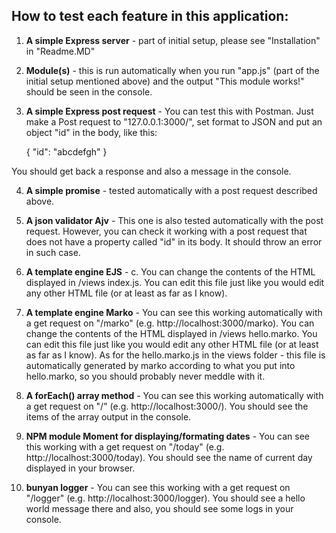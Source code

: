 How to test each feature in this application: 
--------
1. **A simple Express server** -  part of initial setup, please see "Installation" in "Readme.MD"
2. **Module(s)** - this is run automatically when you run "app.js" (part of the initial setup mentioned above) and the output "This module works!" should be seen in the console. 
3. **A simple Express post request** -  You can test this with Postman. Just make a Post request to "127.0.0.1:3000/", set format to JSON and put an object "id" in the body, like this: 

   {
      	"id": "abcdefgh"
   }

You should get back a response and also a message in the console. 

4. **A simple promise** - tested automatically with a post request described above. 

5. **A json validator Ajv** - This one is also tested automatically with the post request. However, you can check it working with a post request that does not have a property called "id" in its body. It should throw an error in such case. 

6. **A template engine EJS** - c. You can change the contents of the HTML displayed in /views index.js. You can edit this file just like you would edit any other HTML file (or at least as far as I know). 

6. **A template engine Marko** - You can see this working automatically with a get request on "/marko" (e.g. http://localhost:3000/marko). You can change the contents of the HTML displayed in /views hello.marko. You can edit this file just like you would edit any other HTML file (or at least as far as I know). 
As for the hello.marko.js in the views folder - this file is automatically generated by marko according to what you put into hello.marko, so you should probably never meddle with it. 

8. **A forEach() array method** - You can see this working automatically with a get request on "/" (e.g. http://localhost:3000/). You should see the items of the array output in the console. 

9. **NPM module Moment for displaying/formating dates** - You can see this working  with a get request on "/today" (e.g. http://localhost:3000/today). You should see the name of current day displayed in your browser. 

10. **bunyan logger** - You can see this working  with a get request on "/logger" (e.g. http://localhost:3000/logger). You should see a hello world message there and also, you should see some logs in your console. 